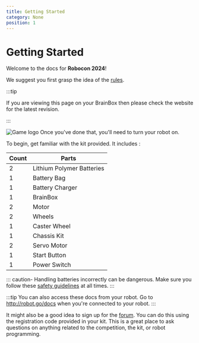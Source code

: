 ```yaml
---
title: Getting Started
category: None
position: 1
---
```

# Getting Started

Welcome to the docs for **Robocon 2024**!

We suggest you first grasp the idea of the [rules](/rulebook.pdf). 

:::tip

If you are viewing this page on your BrainBox then please check the website for the latest revision.

:::

![Game logo](/images/roboconHeader.png)
Once you've done that, you'll need to turn your robot on.

To begin, get familiar with the kit provided. It includes : <!--StartFragment-->

| C﻿ount | P﻿arts                     |
| ------ | -------------------------- |
| 2﻿     | L﻿ithium Polymer Batteries |
| 1﻿     | B﻿attery Bag               |
| 1﻿     | B﻿attery Charger           |
| 1﻿     | B﻿rainBox                  |
| 2﻿     | M﻿otor                     |
| 2﻿     | W﻿heels                    |
| 1﻿     | C﻿aster Wheel              |
| 1﻿     | C﻿hassis Kit               |
| 2﻿     | S﻿ervo Motor               |
| 1﻿     | S﻿tart Button              |
| 1﻿     | P﻿ower Switch              |

:﻿:: caution- Handling batteries incorrectly can be dangerous. Make sure you follow these [safety guidelines](/docs/charging.html) at all times. :::

:::tip
You can also access these docs from your robot. Go to <http://robot.go/docs> when you're connected to your robot.
:::

It might also be a good idea to sign up for the [forum](/forum/). You can do this using the registration code provided in your kit. This is a great place to ask questions on anything related to the competition, the kit, or robot programming.

<!--END_PI_REMOVE-->